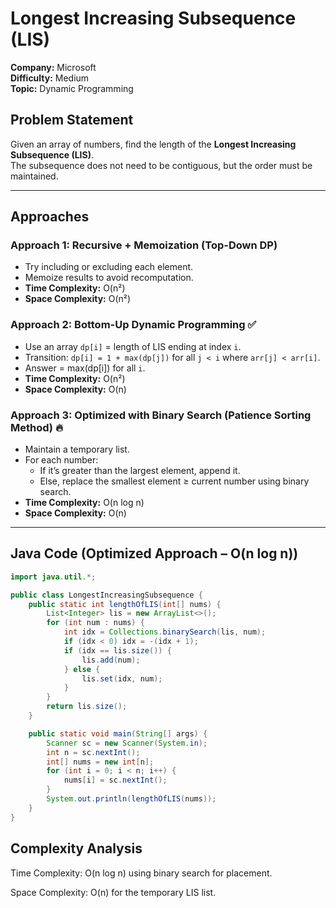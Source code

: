 # Longest Increasing Subsequence (LIS)  
**Company:** Microsoft  
**Difficulty:** Medium  
**Topic:** Dynamic Programming  

## Problem Statement  
Given an array of numbers, find the length of the **Longest Increasing Subsequence (LIS)**.  
The subsequence does not need to be contiguous, but the order must be maintained. 

---

## Approaches  

### Approach 1: Recursive + Memoization (Top-Down DP)  
- Try including or excluding each element.  
- Memoize results to avoid recomputation.  
- **Time Complexity:** O(n²)  
- **Space Complexity:** O(n²)  

### Approach 2: Bottom-Up Dynamic Programming ✅  
- Use an array `dp[i]` = length of LIS ending at index `i`.  
- Transition: `dp[i] = 1 + max(dp[j])` for all `j < i` where `arr[j] < arr[i]`.  
- Answer = max(dp[i]) for all `i`.  
- **Time Complexity:** O(n²)  
- **Space Complexity:** O(n)  

### Approach 3: Optimized with Binary Search (Patience Sorting Method) 🔥  
- Maintain a temporary list.  
- For each number:  
  - If it’s greater than the largest element, append it.  
  - Else, replace the smallest element ≥ current number using binary search.  
- **Time Complexity:** O(n log n)  
- **Space Complexity:** O(n)  

---

## Java Code (Optimized Approach – O(n log n))  

```java
import java.util.*;

public class LongestIncreasingSubsequence {
    public static int lengthOfLIS(int[] nums) {
        List<Integer> lis = new ArrayList<>();
        for (int num : nums) {
            int idx = Collections.binarySearch(lis, num);
            if (idx < 0) idx = -(idx + 1);
            if (idx == lis.size()) {
                lis.add(num);
            } else {
                lis.set(idx, num);
            }
        }
        return lis.size();
    }

    public static void main(String[] args) {
        Scanner sc = new Scanner(System.in);
        int n = sc.nextInt();
        int[] nums = new int[n];
        for (int i = 0; i < n; i++) {
            nums[i] = sc.nextInt();
        }
        System.out.println(lengthOfLIS(nums));
    }
}
```

## Complexity Analysis

Time Complexity: O(n log n) using binary search for placement.

Space Complexity: O(n) for the temporary LIS list.